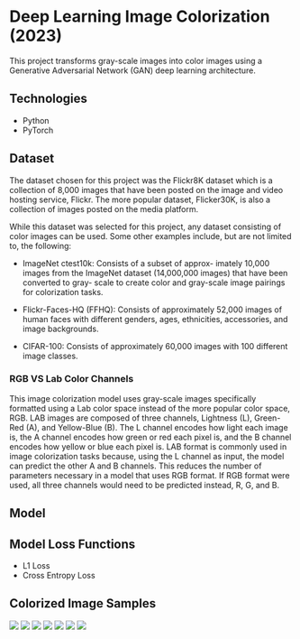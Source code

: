 # Deep Learning Image Colorization (2023)

This project transforms gray-scale images into color images using a Generative Adversarial Network (GAN) deep learning architecture.

## Technologies
- Python
- PyTorch

## Dataset

The dataset chosen for this project was the Flickr8K dataset
which is a collection of 8,000 images that have been posted
on the image and video hosting service, Flickr. The more
popular dataset, Flicker30K, is also a collection of images
posted on the media platform.

While this dataset was selected for this project, any dataset
consisting of color images can be used. Some other examples
include, but are not limited to, the following:

- ImageNet ctest10k: Consists of a subset of approx-
imately 10,000 images from the ImageNet dataset
(14,000,000 images) that have been converted to gray-
scale to create color and gray-scale image pairings for
colorization tasks.

- Flickr-Faces-HQ (FFHQ): Consists of approximately
52,000 images of human faces with different genders,
ages, ethnicities, accessories, and image backgrounds.

- CIFAR-100: Consists of approximately 60,000 images
with 100 different image classes.

### RGB VS Lab Color Channels

This image colorization model uses gray-scale images specifically
formatted using a Lab color space instead of the more popular color
space, RGB. LAB images are composed of three channels, Lightness (L),
Green-Red (A), and Yellow-Blue (B). The L channel encodes how light
each image is, the A channel encodes how green or red each pixel is,
and the B channel encodes how yellow or blue each pixel is. LAB format
is commonly used in image colorization tasks because, using the L channel
as input, the model can predict the other A and B channels. This reduces
the number of parameters necessary in a model that uses RGB format. If
RGB format were used, all three channels would need to be predicted instead,
R, G, and B.

## Model

## Model Loss Functions
- L1 Loss
- Cross Entropy Loss

## Colorized Image Samples
<img src="https://github.com/d-santiago/image-colorization-model/blob/main/assets/skateboard.png">
<img src="https://github.com/d-santiago/image-colorization-model/blob/main/assets/soccer.png">
<img src="https://github.com/d-santiago/image-colorization-model/blob/main/assets/water.png">
<img src="https://github.com/d-santiago/image-colorization-model/blob/main/assets/field.png">
<img src="https://github.com/d-santiago/image-colorization-model/blob/main/assets/camera.png">
<img src="https://github.com/d-santiago/image-colorization-model/blob/main/assets/hiking.png">
<img src="https://github.com/d-santiago/image-colorization-model/blob/main/assets/hockey.png">
